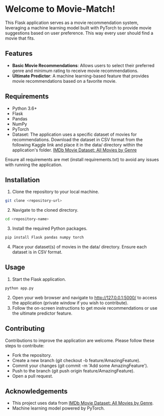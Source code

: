 # Welcome to Movie-Match!
This Flask application serves as a movie recommendation system, leveraging a machine learning model built with PyTorch to provide movie suggestions based on user preference. This way every user should find a movie that fits. 

## Features
- **Basic Movie Recommendations**: Allows users to select their preferred genre and minimum rating to receive movie recommendations.
- **Ultimate Predictor**: A machine learning-based feature that provides movie recommendations based on a favorite movie.

## Requirements
- Python 3.6+
- Flask
- Pandas
- NumPy
- PyTorch
- Dataset: The application uses a specific dataset of movies for recommendations. Download the dataset in CSV format from the following Kaggle link and place it in the data/ directory within the application's folder. [IMDb Movie Dataset: All Movies by Genre](https://www.kaggle.com/datasets/rajugc/imdb-movies-dataset-based-on-genre?select=fantasy.csv)

Ensure all requirements are met (install requirements.txt) to avoid any issues with running the application.


## Installation
1. Clone the repository to your local machine.
```bash
git clone <repository-url>
```
2. Navigate to the cloned directory.
```bash
cd <repository-name>
```
3. Install the required Python packages.
```bash
pip install Flask pandas numpy torch
```
4. Place your dataset(s) of movies in the data/ directory. Ensure each dataset is in CSV format.


## Usage
1. Start the Flask application.
```bash
python app.py
```
2. Open your web browser and navigate to http://127.0.0.1:5000/ to access the application (private window if you wish to contribute).
3. Follow the on-screen instructions to get movie recommendations or use the ultimate predictor feature.

## Contributing
Contributions to improve the application are welcome. Please follow these steps to contribute:

- Fork the repository.
- Create a new branch (git checkout -b feature/AmazingFeature).
- Commit your changes (git commit -m 'Add some AmazingFeature').
- Push to the branch (git push origin feature/AmazingFeature).
- Open a pull request.


## Acknowledgements
- This project uses data from [IMDb Movie Dataset: All Movies by Genre](https://www.kaggle.com/datasets/rajugc/imdb-movies-dataset-based-on-genre?select=fantasy.csv).
- Machine learning model powered by PyTorch.
